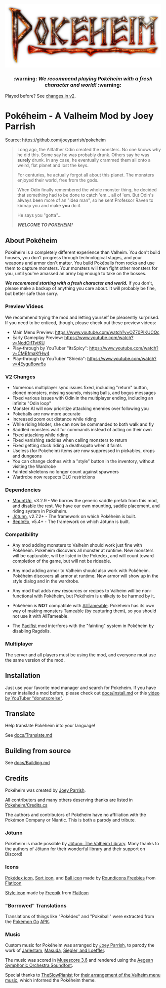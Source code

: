 ![Pokéheim Logo](https://github.com/joeyparrish/pokeheim/raw/main/Pokeheim/Assets/Logo.png)

<h3 align="center">
  :warning: <b><i>We recommend playing Pokéheim with a fresh character and world!</i></b> :warning:
</h3>

Played before? See [changes in v2](https://github.com/joeyparrish/pokeheim/#v2-changes).


# Pokéheim - A Valheim Mod by Joey Parrish

Source: https://github.com/joeyparrish/pokeheim

> Long ago, the Allfather Odin created the monsters.  No one knows why he did
> this.  Some say he was probably drunk.  Others say he was **surely** drunk.
> In any case, he eventually crammed them all onto a weird, flat planet and
> lost the keys.
>
> For centuries, he actually forgot all about this planet.  The monsters
> enjoyed their world, free from the gods.
>
> When Odin finally remembered the whole monster thing, he decided that
> something had to be done to catch 'em...  all of 'em.  But Odin's always been
> more of an "idea man", so he sent Professor Raven to kidnap you and make
> **you** do it.
>
> He says you "gotta"...
>
> **_WELCOME TO POKEHEIM!_**


## About Pokéheim

Pokéheim is a completely different experience than Valheim.  You don't build
houses, you don't progress through technological stages, and your weapons and
armor don't matter.  You build Pokéballs from rocks and use them to capture
monsters.  Your monsters will then fight other monsters for you, until you've
amassed an army big enough to take on the bosses.

**_We recommend starting with a fresh character and world._**  If you don't,
please make a backup of anything you care about.  It will probably be fine, but
better safe than sorry.


### Preview Videos

We recommend trying the mod and letting yourself be pleasently surprised.  If
you need to be enticed, though, please check out these preview videos:

 - Main Menu Preview: https://www.youtube.com/watch?v=OZ70PIKUCQc
 - Early Gameplay Preview: https://www.youtube.com/watch?v=NodOlfTvtKU
 - Play-through by YouTuber "itsSpicy": https://www.youtube.com/watch?v=CMBfmaKfHw4
 - Play-through by YouTuber "Shieda": https://www.youtube.com/watch?v=4Eygu8owr5s


### V2 Changes

 - Numerous multiplayer sync issues fixed, including "return" button, cloned monsters, missing sounds, missing balls, and bogus messages
 - Fixed various issues with Odin in the multiplayer ending, including an infinite "Odin loop"
 - Monster AI will now prioritize attacking enemies over following you
 - Pokeballs are now more accurate
 - Increased zoom out distance while riding
 - While riding Moder, she can now be commanded to both walk and fly
 - Saddled monsters wait for commands instead of acting on their own
 - Fixed attacking while riding
 - Fixed vanishing saddles when calling monsters to return
 - Fixed getting stuck riding a deathsquito when it faints
 - Useless (for Pokeheim) items are now suppressed in pickables, drops and dungeons
 - You can change clothes with a "style" button in the inventory, without visiting the Wardrobe
 - Fainted skeletons no longer count against spawners
 - Wardrobe now respects DLC restrictions


### Dependencies

 - [MountUp](https://www.nexusmods.com/valheim/mods/1091), v3.2.9 - We borrow
     the generic saddle prefab from this mod, and disable the rest.  We have
     our own mounting, saddle placement, and riding system in Pokéheim.
 - [Jötunn](https://valheim-modding.github.io/Jotunn/), v2.7.2+ - The framework
     on which Pokéheim is built.
 - [BepInEx](https://valheim.thunderstore.io/package/denikson/BepInExPack_Valheim/),
     v5.4+ - The framework on which Jötunn is built.


### Compatibility

 - Any mod adding monsters to Valheim should work just fine with Pokéheim.
   Pokéheim discovers all monster at runtime.  New monsters will be capturable,
   will be listed in the Pokédex, and will count toward completion of the game,
   but will not be rideable.

 - Any mod adding armor to Valheim should also work with Pokéheim.  Pokéheim
   discovers all armor at runtime.  New armor will show up in the style dialog
   and in the wardrobe.

 - Any mod that adds new resources or recipes to Valheim will be non-functional
   with Pokéheim, but Pokéheim is unlikely to be harmed by it.

 - Pokéheim is **NOT** compatible with [AllTameable](https://www.nexusmods.com/valheim/mods/478).
   Pokéheim has its own way of making monsters Tameable (by capturing them), so
   you should not use it with AllTameable.

 - The [Pacifist](https://www.nexusmods.com/valheim/mods/1479) mod interferes
   with the "fainting" system in Pokéheim by disabling Ragdolls.


### Multiplayer

The server and all players must be using the mod, and everyone must use the
same version of the mod.


## Installation

Just use your favorite mod manager and search for Pokeheim.  If you have never
installed a mod before, please check out
[docs/Install.md](https://github.com/joeyparrish/pokeheim/blob/main/docs/Install.md)
or this [video by YouTuber "donutsorelse"](https://www.youtube.com/watch?v=7AVNrFWVE_Q).


## Translate

Help translate Pokéheim into your language!

See [docs/Translate.md](https://github.com/joeyparrish/pokeheim/blob/main/docs/Translate.md)


## Building from source

See [docs/Building.md](https://github.com/joeyparrish/pokeheim/blob/main/docs/Building.md)


## Credits

Pokéheim was created by [Joey Parrish](https://joeyparrish.github.io/).

All contributors and many others deserving thanks are listed in
[Pokeheim/Credits.cs](https://github.com/joeyparrish/pokeheim/blob/main/Pokeheim/Credits.cs)

The authors and contributors of Pokéheim have no affiliation with the Pokémon
Company or Niantic.  This is both a parody and tribute.


### Jötunn

Pokéheim is made possible by
[Jötunn: The Valheim Library](https://valheim-modding.github.io/Jotunn/).
Many thanks to the authors of Jötunn for their wonderful library and their
support on Discord!


### Icons

[Pokédex icon](https://github.com/joeyparrish/pokeheim/blob/main/Pokeheim/Assets/Pokedex%20icon.png),
[Sort icon](https://github.com/joeyparrish/pokeheim/blob/main/Pokeheim/Assets/Sort%20icon.png),
and
[Ball icon](https://github.com/joeyparrish/pokeheim/blob/main/Pokeheim/Assets/Inhabited-overlay.png)
made by
[Roundicons Freebies](https://www.flaticon.com/authors/roundicons-freebies)
from [FlatIcon](https://www.flaticon.com/)

[Style icon](https://github.com/joeyparrish/pokeheim/blob/main/Pokeheim/Assets/Style%20icon.png)
made by
[Freepik](https://www.flaticon.com/authors/freepik)
from [FlatIcon](https://www.flaticon.com/)


### "Borrowed" Translations

Translations of things like "Pokédex" and "Pokéball" were extracted from the
[Pokémon Go](https://pokemongolive.com/)
[APK](https://www.apkmirror.com/apk/niantic-inc/pokemon-go/).


### Music

Custom music for Pokéheim was arranged by
[Joey Parrish](https://joeyparrish.github.io/), to parody the work of
[Jarlestam](https://www.patrikjarlestam.se/),
[Masuda](https://en.wikipedia.org/wiki/Junichi_Masuda),
[Siegler, and Loeffler](https://en.wikipedia.org/wiki/Pok%C3%A9mon_Theme).

The music was scored in
[Musescore 3.6](https://musescore.org/en/download)
and rendered using the
[Aegean Symphonic Orchestra Soundfont](https://sites.google.com/view/hed-sounds/aegean-symphonic-orchestra).

Special thanks to [TheSlowPianist](https://www.patreon.com/theslowpianist/)
for [their arrangement of the Valheim menu music](https://youtu.be/7bJopufs-80),
which informed the Pokéheim theme.
